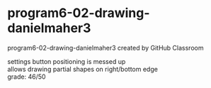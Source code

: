 # program6-02-drawing-danielmaher3
program6-02-drawing-danielmaher3 created by GitHub Classroom

settings button positioning is messed up   
allows drawing partial shapes on right/bottom edge   
grade: 46/50   
